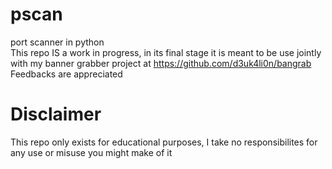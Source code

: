 # pscan
port scanner in python  
This repo IS a work in progress, in its final stage it is meant to be use jointly with my banner grabber project at https://github.com/d3uk4li0n/bangrab  
Feedbacks are appreciated

# Disclaimer
This repo only exists for educational purposes, I take no responsibilites for any use or misuse you might make of it  
